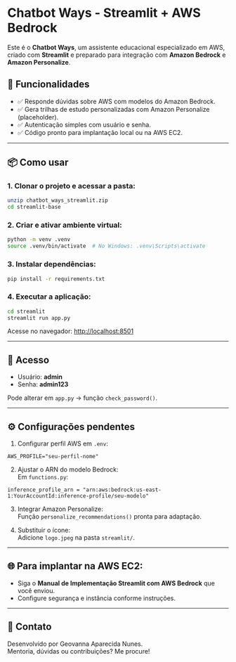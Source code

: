 # Chatbot Ways - Streamlit + AWS Bedrock

Este é o **Chatbot Ways**, um assistente educacional especializado em AWS, criado com **Streamlit** e preparado para integração com **Amazon Bedrock** e **Amazon Personalize**.

## 🚀 Funcionalidades

- ✅ Responde dúvidas sobre AWS com modelos do Amazon Bedrock.
- ✅ Gera trilhas de estudo personalizadas com Amazon Personalize (placeholder).
- ✅ Autenticação simples com usuário e senha.
- ✅ Código pronto para implantação local ou na AWS EC2.

---

## 📦 Como usar

### 1. Clonar o projeto e acessar a pasta:

```bash
unzip chatbot_ways_streamlit.zip
cd streamlit-base
```

### 2. Criar e ativar ambiente virtual:

```bash
python -m venv .venv
source .venv/bin/activate  # No Windows: .venv\Scripts\activate
```

### 3. Instalar dependências:

```bash
pip install -r requirements.txt
```

### 4. Executar a aplicação:

```bash
cd streamlit
streamlit run app.py
```

Acesse no navegador: [http://localhost:8501](http://localhost:8501)

---

## 🔐 Acesso

- Usuário: **admin**
- Senha: **admin123**

Pode alterar em `app.py` → função `check_password()`.

---

## ⚙️ Configurações pendentes

1. Configurar perfil AWS em `.env`:  
```
AWS_PROFILE="seu-perfil-nome"
```

2. Ajustar o ARN do modelo Bedrock:  
Em `functions.py`:  
```
inference_profile_arn = "arn:aws:bedrock:us-east-1:YourAccountId:inference-profile/seu-modelo"
```

3. Integrar Amazon Personalize:  
Função `personalize_recommendations()` pronta para adaptação.

4. Substituir o ícone:  
Adicione `logo.jpeg` na pasta `streamlit/`.

---

## 🌐 Para implantar na AWS EC2:

- Siga o **Manual de Implementação Streamlit com AWS Bedrock** que você enviou.  
- Configure segurança e instância conforme instruções.

---

## 📝 Contato

Desenvolvido por Geovanna Aparecida Nunes.  
Mentoria, dúvidas ou contribuições? Me procure!

